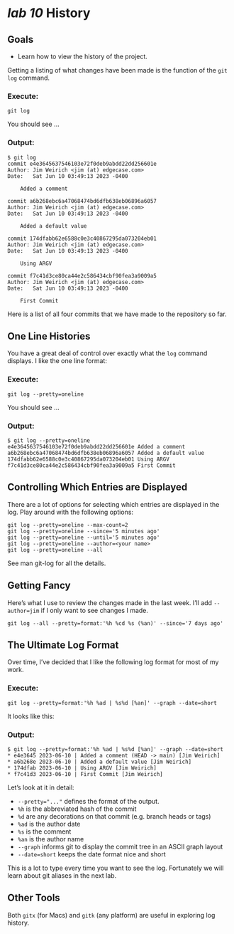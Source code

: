 # *lab 10* History

## Goals

- Learn how to view the history of the project.

Getting a listing of what changes have been made is the function of the
`git log` command.

### **Execute:**

``` instructions
git log
```

You should see …

### **Output:**

``` sample
$ git log
commit e4e3645637546103e72f0deb9abdd22dd256601e
Author: Jim Weirich <jim (at) edgecase.com>
Date:   Sat Jun 10 03:49:13 2023 -0400

    Added a comment

commit a6b268ebc6a47068474bd6dfb638eb06896a6057
Author: Jim Weirich <jim (at) edgecase.com>
Date:   Sat Jun 10 03:49:13 2023 -0400

    Added a default value

commit 174dfabb62e6588c0e3c40867295da073204eb01
Author: Jim Weirich <jim (at) edgecase.com>
Date:   Sat Jun 10 03:49:13 2023 -0400

    Using ARGV

commit f7c41d3ce80ca44e2c586434cbf90fea3a9009a5
Author: Jim Weirich <jim (at) edgecase.com>
Date:   Sat Jun 10 03:49:13 2023 -0400

    First Commit
```

Here is a list of all four commits that we have made to the repository
so far.

## One Line Histories

You have a great deal of control over exactly what the `log` command
displays. I like the one line format:

### **Execute:**

``` instructions
git log --pretty=oneline
```

You should see …

### **Output:**

``` sample
$ git log --pretty=oneline
e4e3645637546103e72f0deb9abdd22dd256601e Added a comment
a6b268ebc6a47068474bd6dfb638eb06896a6057 Added a default value
174dfabb62e6588c0e3c40867295da073204eb01 Using ARGV
f7c41d3ce80ca44e2c586434cbf90fea3a9009a5 First Commit
```

## Controlling Which Entries are Displayed

There are a lot of options for selecting which entries are displayed in
the log. Play around with the following options:

``` instructions
git log --pretty=oneline --max-count=2
git log --pretty=oneline --since='5 minutes ago'
git log --pretty=oneline --until='5 minutes ago'
git log --pretty=oneline --author=<your name>
git log --pretty=oneline --all
```

See man git-log for all the details.

## Getting Fancy

Here’s what I use to review the changes made in the last week. I’ll add
`--author=jim` if I only want to see changes I made.

``` instructions
git log --all --pretty=format:'%h %cd %s (%an)' --since='7 days ago'
```

## The Ultimate Log Format

Over time, I’ve decided that I like the following log format for most of
my work.

### **Execute:**

``` instructions
git log --pretty=format:'%h %ad | %s%d [%an]' --graph --date=short
```

It looks like this:

### **Output:**

``` sample
$ git log --pretty=format:'%h %ad | %s%d [%an]' --graph --date=short
* e4e3645 2023-06-10 | Added a comment (HEAD -> main) [Jim Weirich]
* a6b268e 2023-06-10 | Added a default value [Jim Weirich]
* 174dfab 2023-06-10 | Using ARGV [Jim Weirich]
* f7c41d3 2023-06-10 | First Commit [Jim Weirich]
```

Let’s look at it in detail:

- `--pretty="..."` defines the format of the output.
- `%h` is the abbreviated hash of the commit
- `%d` are any decorations on that commit (e.g. branch heads or tags)
- `%ad` is the author date
- `%s` is the comment
- `%an` is the author name
- `--graph` informs git to display the commit tree in an ASCII graph
  layout
- `--date=short` keeps the date format nice and short

This is a lot to type every time you want to see the log. Fortunately we
will learn about git aliases in the next lab.

## Other Tools

Both `gitx` (for Macs) and `gitk` (any platform) are useful in exploring
log history.
